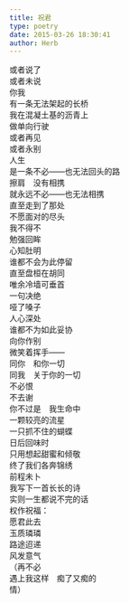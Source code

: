 ```yaml
---  
title: 祝君  
type: poetry  
date: 2015-03-26 18:30:41  
author: Herb    
---  
```

或者说了  
或者未说  
你我  
有一条无法架起的长桥  
我在混凝土基的沥青上  
做单向行驶  
或者再见  
或者永别  
人生  
是一条不必——也无法回头的路  
擦肩　没有相携  
就永远不必——也无法相携    
直至走到了那处  
不愿面对的尽头  
我不得不  
勉强回眸  
心知肚明  
谁都不会为此停留  
直至盘桓在胡同  
唯余冷墙可垂首  
一句决绝  
哑了嗓子  
人心深处  
谁都不为如此妥协    
向你作别  
微笑着挥手——  
同你　和你一切  
同我　关于你的一切  
不必恨  
不去谢  
你不过是　我生命中  
一颗较亮的流星  
一只抓不住的蝴蝶  
日后回味时  
只用想起甜蜜和倾敬    
终了我们各奔锦绣  
前程未卜  
我写下一首长长的诗  
实则一生都说不完的话  
权作祝福：  
愿君此去  
玉质璘璘  
路途迢递  
风发意气  
（再不必  
遇上我这样　痴了又痴的  
情）